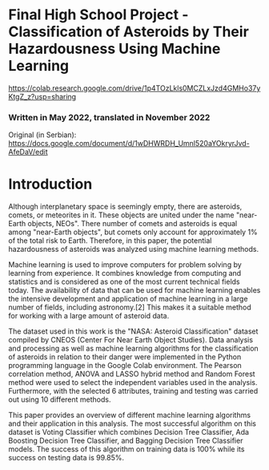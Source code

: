 # Final High School Project - Classification of Asteroids by Their Hazardousness Using Machine Learning

https://colab.research.google.com/drive/1p4TOzLkls0MCZLxJzd4GMHo37yKtgZ_z?usp=sharing
### Written in May 2022, translated in November 2022
Original (in Serbian): https://docs.google.com/document/d/1wDHWRDH_Umnl520aYOkryrJvd-AfeDaV/edit
# **Introduction**


Although interplanetary space is seemingly empty, there are asteroids, comets, or meteorites in it. These objects are united under the name "near-Earth objects, NEOs". There number of comets and asteroids is equal among "near-Earth objects", but comets only account for approximately 1% of the total risk to Earth. Therefore, in this paper, the potential hazardousness of asteroids was analyzed using machine learning methods.

Machine learning is used to improve computers for problem solving by learning from experience. It combines knowledge from computing and statistics and is considered as one of the most current technical fields today. The availability of data that can be used for machine learning enables the intensive development and application of machine learning in a large number of fields, including astronomy.[2] This makes it a suitable method for working with a large amount of asteroid data.

The dataset used in this work is the "NASA: Asteroid Classification" dataset compiled by CNEOS (Center For Near Earth Object Studies). Data analysis and processing as well as machine learning algorithms for the classification of asteroids in relation to their danger were implemented in the Python programming language in the Google Colab environment. The Pearson correlation method, ANOVA and LASSO hybrid method and Random Forest method were used to select the independent variables used in the analysis. Furthermore, with the selected 6 attributes, training and testing was carried out using 10 different methods.

This paper provides an overview of different machine learning algorithms and their application in this analysis. The most successful algorithm on this dataset is Voting Classifier which combines Decision Tree Classifier, Ada Boosting Decision Tree Classifier, and Bagging Decision Tree Classifier models. The success of this algorithm on training data is 100% while its success on testing data is 99.85%.
